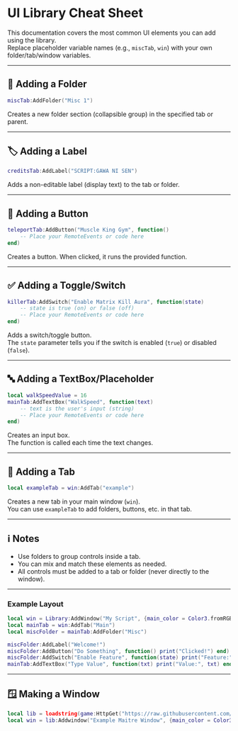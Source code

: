 # UI Library Cheat Sheet

This documentation covers the most common UI elements you can add using the library.  
Replace placeholder variable names (e.g., `miscTab`, `win`) with your own folder/tab/window variables.

---

## 📁 Adding a Folder

```lua
miscTab:AddFolder("Misc 1")
```
Creates a new folder section (collapsible group) in the specified tab or parent.

---

## 🏷️ Adding a Label

```lua
creditsTab:AddLabel("SCRIPT:GAWA NI SEN")
```
Adds a non-editable label (display text) to the tab or folder.

---

## 🔘 Adding a Button

```lua
teleportTab:AddButton("Muscle King Gym", function()
    -- Place your RemoteEvents or code here
end)
```
Creates a button. When clicked, it runs the provided function.

---

## ✅ Adding a Toggle/Switch

```lua
killerTab:AddSwitch("Enable Matrix Kill Aura", function(state)
    -- state is true (on) or false (off)
    -- Place your RemoteEvents or code here
end)
```
Adds a switch/toggle button.  
The `state` parameter tells you if the switch is enabled (`true`) or disabled (`false`).

---

## 🔤 Adding a TextBox/Placeholder

```lua
local walkSpeedValue = 16
mainTab:AddTextBox("WalkSpeed", function(text)
    -- text is the user's input (string)
    -- Place your RemoteEvents or code here
end)
```
Creates an input box.  
The function is called each time the text changes.

---

## 📑 Adding a Tab

```lua
local exampleTab = win:AddTab("example")
```
Creates a new tab in your main window (`win`).  
You can use `exampleTab` to add folders, buttons, etc. in that tab.

---

## ℹ️ Notes

- Use folders to group controls inside a tab.
- You can mix and match these elements as needed.
- All controls must be added to a tab or folder (never directly to the window).

---

### Example Layout

```lua
local win = Library:AddWindow("My Script", {main_color = Color3.fromRGB(255, 100, 100)})
local mainTab = win:AddTab("Main")
local miscFolder = mainTab:AddFolder("Misc")

miscFolder:AddLabel("Welcome!")
miscFolder:AddButton("Do Something", function() print("Clicked!") end)
miscFolder:AddSwitch("Enable Feature", function(state) print("Feature:", state) end)
mainTab:AddTextBox("Type Value", function(txt) print("Value:", txt) end)
```

---

## 🪟 Making a Window

```lua
local lib = loadstring(game:HttpGet("https://raw.githubusercontent.com/YoshiroScripts/MAITRE-UI-LIBRARY/refs/heads/main/SIMILAR-TO-ELERIUM.py"))()
local win = lib:Addwindow("Example Maitre Window", {main_color = Color3.fromRGB(20, 20, 20), min_size = Vector2.new(640, 880)})
